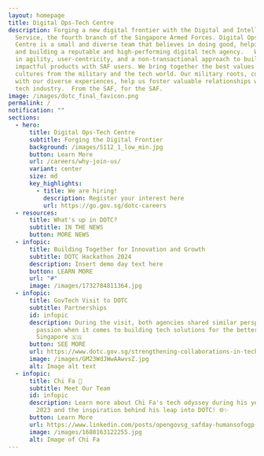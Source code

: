 ```yaml
---
layout: homepage
title: Digital Ops-Tech Centre
description: Forging a new digital frontier with the Digital and Intelligence
  Service, the fourth branch of the Singapore Armed Forces. Digital Ops-Tech
  Centre is a small and diverse team that believes in doing good, helping users,
  and building a reputable and high-performing digital tech agency.   We believe
  in agility, user-centricity, and a non-transactional approach to building
  impactful products with SAF users. We bring together the best values and
  cultures from the military and the tech world. Our military roots, combined
  with our diverse experiences, help us foster valuable relationships with the
  tech industry.  From the SAF, for the SAF.
image: /images/dotc_final_favicon.png
permalink: /
notification: ""
sections:
  - hero:
      title: Digital Ops-Tech Centre
      subtitle: Forging the Digital Frontier
      background: /images/S112_1_low_min.jpg
      button: Learn More
      url: /careers/why-join-us/
      variant: center
      size: md
      key_highlights:
        - title: We are hiring!
          description: Register your interest here
          url: https://go.gov.sg/dotc-careers
  - resources:
      title: What's up in DOTC?
      subtitle: IN THE NEWS
      button: MORE NEWS
  - infopic:
      title: Building Together for Innovation and Growth
      subtitle: DOTC Hackathon 2024
      description: Insert demo day text here
      button: LEARN MORE
      url: "#"
      image: /images/1732784811364.jpg
  - infopic:
      title: GovTech Visit to DOTC
      subtitle: Partnerships
      id: infopic
      description: During the visit, both agencies shared similar perspectives and
        passion when it comes to building tech solutions for the betterment of
        Singapore 🇸🇬
      button: SEE MORE
      url: https://www.dotc.gov.sg/strengthening-collaborations-in-technology-a-recap-of-govtech-s-visit-to-dotc/
      image: /images/GM23WdJWwAAwvsZ.jpg
      alt: Image alt text
  - infopic:
      title: Chi Fa 👋
      subtitle: Meet Our Team
      id: infopic
      description: Learn more about Chi Fa's tech odyssey during his year at OGP in
        2023 and the inspiration behind his leap into DOTC! 🌐✨
      button: Learn More
      url: https://www.linkedin.com/posts/opengovsg_safday-humansofogp-techforpublicgood-activity-7080669358812758016-IsnB?utm_source=share&utm_medium=member_desktop
      image: /images/1688163122255.jpg
      alt: Image of Chi Fa
---
```

